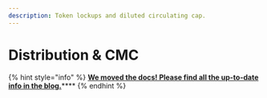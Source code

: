 ```yaml
---
description: Token lockups and diluted circulating cap.
---
```


# Distribution & CMC

{% hint style="info" %}
[**We moved the docs! Please find all the up-to-date info in the blog.**](https://blog.lto.network/lto-network-token-distribution/)\*\*\*\*
{% endhint %}

